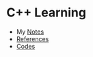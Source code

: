 # C++ Learning

- My [Notes](https://github.com/alfikhlas/CPP-Learning/tree/main/Notes)
- [References](https://github.com/alfikhlas/CPP-Learning/tree/main/References)
- [Codes](https://github.com/alfikhlas/CPP-Learning/tree/main/Codes)
